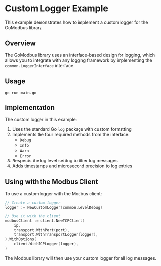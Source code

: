 # Custom Logger Example

This example demonstrates how to implement a custom logger for the GoModbus library.

## Overview

The GoModbus library uses an interface-based design for logging, which allows you to integrate with any logging framework by implementing the `common.LoggerInterface` interface.

## Usage

```
go run main.go
```

## Implementation

The custom logger in this example:

1. Uses the standard Go `log` package with custom formatting
2. Implements the four required methods from the interface:
   - `Debug`
   - `Info`
   - `Warn`
   - `Error`
3. Respects the log level setting to filter log messages
4. Adds timestamps and microsecond precision to log entries

## Using with the Modbus Client

To use a custom logger with the Modbus client:

```go
// Create a custom logger
logger := NewCustomLogger(common.LevelDebug)

// Use it with the client
modbusClient := client.NewTCPClient(
    ip,
    transport.WithPort(port),
    transport.WithTransportLogger(logger),
).WithOptions(
    client.WithTCPLogger(logger),
)
```

The Modbus library will then use your custom logger for all log messages.